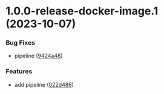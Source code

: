 # 1.0.0-release-docker-image.1 (2023-10-07)


### Bug Fixes

* pipeline ([9424a48](https://github.com/consensys-vertical-apps/discv4-crawl/commit/9424a4891cd19711218acb987c10374eb3c5150e))


### Features

* add pipeline ([022d486](https://github.com/consensys-vertical-apps/discv4-crawl/commit/022d48602a77ad0bf4b30fd9fdc698428cc95fa2))
